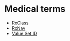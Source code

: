 # Medical terms

* [RxClass](https://mor.nlm.nih.gov/RxClass/)
* [RxNav](https://mor.nlm.nih.gov/RxNav/)
* [Value Set ID](https://vsac.nlm.nih.gov/)
